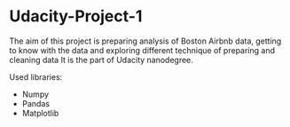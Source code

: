 # Udacity-Project-1

The aim of this project is preparing analysis of Boston Airbnb data, getting to know with the data and exploring different technique of preparing and cleaning data
It is the part of Udacity nanodegree. 

Used libraries:
- Numpy
- Pandas 
- Matplotlib

